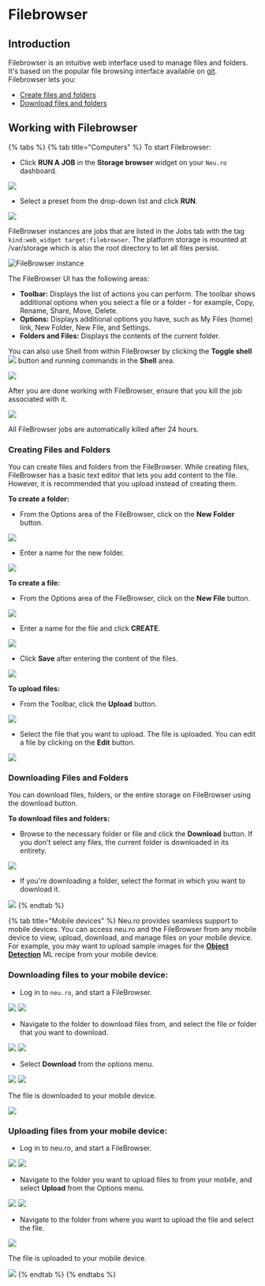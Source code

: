 # Filebrowser

## Introduction

Filebrowser is an intuitive web interface used to manage files and folders. It's based on the popular file browsing interface available on [git](https://github.com/filebrowser/filebrowser). Filebrowser lets you:

* [Create files and folders](filebrowser.md#creating-files-and-folders)
* [Download files and folders](filebrowser.md#downloading-files-and-folders)

## Working with Filebrowser

{% tabs %}
{% tab title="Computers" %}
To start Filebrowser: 

* Click **RUN A JOB** in the **Storage browser** widget on your `Neu.ro` dashboard.

![](../.gitbook/assets/image%20%28215%29.png)

* Select a preset from the drop-down list and click **RUN**.

![](../.gitbook/assets/image%20%28210%29.png)

FileBrowser instances are jobs that are listed in the Jobs tab with the tag `kind:web_widget target:filebrowser`. The platform storage is mounted at /var/storage which is also the root directory to let all files persist.

![FileBrowser instance](../.gitbook/assets/stor_browser.jpg)

The FileBrowser UI has the following areas:

* **Toolbar:** Displays the list of actions you can perform. The toolbar shows additional options when you select a file or a folder - for example, Copy, Rename, Share, Move, Delete.
* **Options:** Displays additional options you have, such as My Files \(home\) link, New Folder, New File, and Settings.
* **Folders and Files:** Displays the contents of the current folder.

You can also use Shell from within FileBrowser by clicking the **Toggle shell** ![](../.gitbook/assets/FB_Toggle.jpg) button and running commands in the **Shell** area.

![](../.gitbook/assets/FB_Shell.jpg)

After you are done working with FileBrowser, ensure that you kill the job associated with it.

![](../.gitbook/assets/image%20%2837%29.png)

All FileBrowser jobs are automatically killed after 24 hours.

### Creating Files and Folders

You can create files and folders from the FileBrowser. While creating files, FileBrowser has a basic text editor that lets you add content to the file. However, it is recommended that you upload instead of creating them.

**To create a folder:**

* From the Options area of the FileBrowser, click on the **New Folder** button. 

![](../.gitbook/assets/FB_NewFolder.jpg)

* Enter a name for the new folder. 

![](../.gitbook/assets/FB_NewDirectory.jpg)

**To create a file:**

* From the Options area of the FileBrowser, click on the **New File** button.

![](../.gitbook/assets/FB_NewFile.jpg)

* Enter a name for the file and click **CREATE**.

![](../.gitbook/assets/image%20%289%29.png)

* Click **Save** after entering the content of the files. 

![](../.gitbook/assets/FB_NewFile_Save.JPG)

**To upload files:**

* From the Toolbar, click the **Upload** button. 

![](../.gitbook/assets/FB_UploadButton.jpg)

* Select the file that you want to upload. The file is uploaded. You can edit a file by clicking on the **Edit** button. 

![](../.gitbook/assets/FB_UpFile.JPG)

### Downloading Files and Folders

You can download files, folders, or the entire storage on FileBrowser using the download button.

**To download files and folders:**

* Browse to the necessary folder or file and click the **Download** button. If you don't select any files, the current folder is downloaded in its entirety.

![](../.gitbook/assets/FB_Download.jpg) 

* If you're downloading a folder, select the format in which you want to download it.

![](../.gitbook/assets/FB_DownFormat.jpg)
{% endtab %}

{% tab title="Mobile devices" %}
Neu.ro provides seamless support to mobile devices. You can access neu.ro and the FileBrowser from any mobile device to view, upload, download, and manage files on your mobile device. For example, you may want to upload sample images for the [**Object Detection**](https://docs.neu.ro/cookbook/object-detection) ML recipe from your mobile device.

### **Downloading files to your mobile device:**

* Log in to `neu.ro`, and start a FileBrowser.

![](../.gitbook/assets/mobile-dashboard.png) ![](../.gitbook/assets/FBM_FileBrowser%20%281%29%20%281%29.jpg)

* Navigate to the folder to download files from, and select the file or folder that you want to download.

![](../.gitbook/assets/FBM_Folder.jpg) ![](../.gitbook/assets/FBM_Down_Select_1.jpg)

* Select **Download** from the options menu.

![](../.gitbook/assets/FBM_Down_Select.jpg) ![](../.gitbook/assets/FBM_DownloadDone%20%281%29%20%281%29.jpg)

The file is downloaded to your mobile device.

![](../.gitbook/assets/FBM_DownloadDone%20%281%29.jpg)

### **Uploading files from your mobile device:**

* Log in to neu.ro, and start a FileBrowser.

![](../.gitbook/assets/mobile-dashboard.png) ![](../.gitbook/assets/FBM_FileBrowser.jpg)

* Navigate to the folder you want to upload files to from your mobile, and select **Upload** from the Options menu.

![](../.gitbook/assets/FBM_Up_Folder.jpg) ![](../.gitbook/assets/FBM_UploadButton.jpg)

* Navigate to the folder from where you want to upload the file and select the file.

![](../.gitbook/assets/FBM_UploadFileFolder.jpg)

The file is uploaded to your mobile device.

![](../.gitbook/assets/FBM_FileUploaded.jpg)
{% endtab %}
{% endtabs %}

